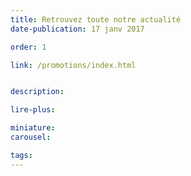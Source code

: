 ```yaml
---
title: Retrouvez toute notre actualité
date-publication: 17 janv 2017

order: 1

link: /promotions/index.html


description: 

lire-plus: 

miniature: 
carousel: 

tags: 
---
```


